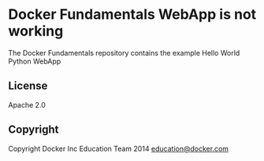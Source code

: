 Docker Fundamentals WebApp is not working
==========================

The Docker Fundamentals repository contains the example Hello World Python WebApp

## License

Apache 2.0

## Copyright

Copyright Docker Inc Education Team 2014 <education@docker.com>
